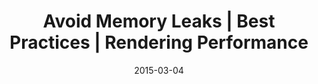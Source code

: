 ---
layout: resource
title:  "Avoid Memory Leaks | Best Practices | Rendering Performance"
date:   2015-03-04
categories: Rendering-Performance Best-Practices
body-class: no-sidebar
---